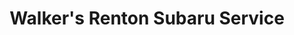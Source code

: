 ---
title: "Walker's Renton Subaru Service"
url: /renton/walkers-renton-subaru-service/
shop: car repair
---